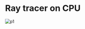 # Ray tracer on CPU
![p1](https://user-images.githubusercontent.com/85260208/144408419-512a0ccb-f746-4bb9-a12a-b4f6c8558c0e.png)
